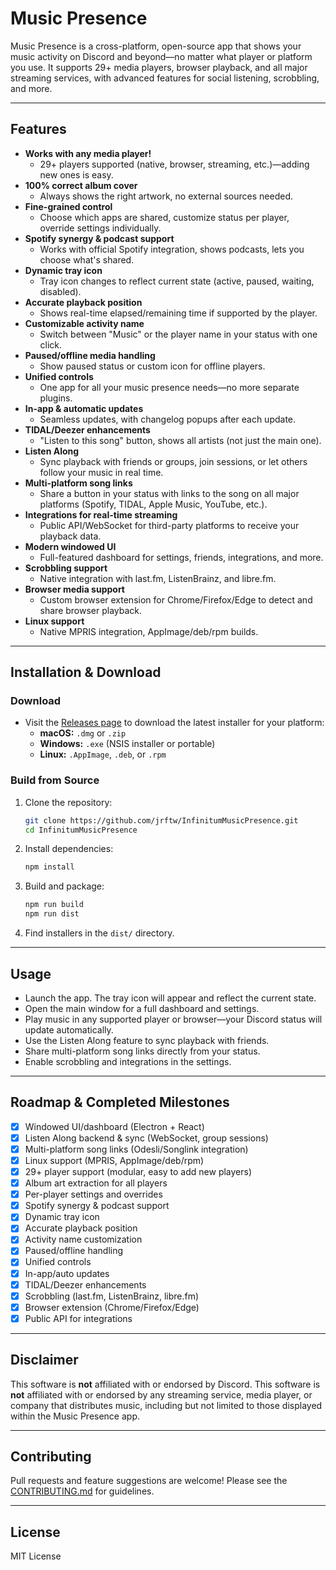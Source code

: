 # Music Presence

Music Presence is a cross-platform, open-source app that shows your music activity on Discord and beyond—no matter what player or platform you use. It supports 29+ media players, browser playback, and all major streaming services, with advanced features for social listening, scrobbling, and more.

---

## Features

- **Works with any media player!**
  - 29+ players supported (native, browser, streaming, etc.)—adding new ones is easy.
- **100% correct album cover**
  - Always shows the right artwork, no external sources needed.
- **Fine-grained control**
  - Choose which apps are shared, customize status per player, override settings individually.
- **Spotify synergy & podcast support**
  - Works with official Spotify integration, shows podcasts, lets you choose what's shared.
- **Dynamic tray icon**
  - Tray icon changes to reflect current state (active, paused, waiting, disabled).
- **Accurate playback position**
  - Shows real-time elapsed/remaining time if supported by the player.
- **Customizable activity name**
  - Switch between "Music" or the player name in your status with one click.
- **Paused/offline media handling**
  - Show paused status or custom icon for offline players.
- **Unified controls**
  - One app for all your music presence needs—no more separate plugins.
- **In-app & automatic updates**
  - Seamless updates, with changelog popups after each update.
- **TIDAL/Deezer enhancements**
  - "Listen to this song" button, shows all artists (not just the main one).
- **Listen Along**
  - Sync playback with friends or groups, join sessions, or let others follow your music in real time.
- **Multi-platform song links**
  - Share a button in your status with links to the song on all major platforms (Spotify, TIDAL, Apple Music, YouTube, etc.).
- **Integrations for real-time streaming**
  - Public API/WebSocket for third-party platforms to receive your playback data.
- **Modern windowed UI**
  - Full-featured dashboard for settings, friends, integrations, and more.
- **Scrobbling support**
  - Native integration with last.fm, ListenBrainz, and libre.fm.
- **Browser media support**
  - Custom browser extension for Chrome/Firefox/Edge to detect and share browser playback.
- **Linux support**
  - Native MPRIS integration, AppImage/deb/rpm builds.

---

## Installation & Download

### **Download**
- Visit the [Releases page](https://github.com/jrftw/InfinitumMusicPresence/releases) to download the latest installer for your platform:
  - **macOS:** `.dmg` or `.zip`
  - **Windows:** `.exe` (NSIS installer or portable)
  - **Linux:** `.AppImage`, `.deb`, or `.rpm`

### **Build from Source**
1. Clone the repository:
   ```bash
   git clone https://github.com/jrftw/InfinitumMusicPresence.git
   cd InfinitumMusicPresence
   ```
2. Install dependencies:
   ```bash
   npm install
   ```
3. Build and package:
   ```bash
   npm run build
   npm run dist
   ```
4. Find installers in the `dist/` directory.

---

## Usage
- Launch the app. The tray icon will appear and reflect the current state.
- Open the main window for a full dashboard and settings.
- Play music in any supported player or browser—your Discord status will update automatically.
- Use the Listen Along feature to sync playback with friends.
- Share multi-platform song links directly from your status.
- Enable scrobbling and integrations in the settings.

---

## Roadmap & Completed Milestones
- [x] Windowed UI/dashboard (Electron + React)
- [x] Listen Along backend & sync (WebSocket, group sessions)
- [x] Multi-platform song links (Odesli/Songlink integration)
- [x] Linux support (MPRIS, AppImage/deb/rpm)
- [x] 29+ player support (modular, easy to add new players)
- [x] Album art extraction for all players
- [x] Per-player settings and overrides
- [x] Spotify synergy & podcast support
- [x] Dynamic tray icon
- [x] Accurate playback position
- [x] Activity name customization
- [x] Paused/offline handling
- [x] Unified controls
- [x] In-app/auto updates
- [x] TIDAL/Deezer enhancements
- [x] Scrobbling (last.fm, ListenBrainz, libre.fm)
- [x] Browser extension (Chrome/Firefox/Edge)
- [x] Public API for integrations

---

## Disclaimer

This software is **not** affiliated with or endorsed by Discord.
This software is **not** affiliated with or endorsed by any streaming service, media player, or company that distributes music, including but not limited to those displayed within the Music Presence app.

---

## Contributing

Pull requests and feature suggestions are welcome! Please see the [CONTRIBUTING.md](CONTRIBUTING.md) for guidelines.

---

## License

MIT License 
